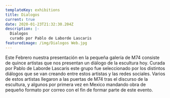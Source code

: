 ```yaml
---
templateKey: exhibitions
title: Dialogos
current: true
date: 2020-01-23T21:32:30.204Z
description: |-
  Dialogos 
  curado por Pablo de Laborde Lascaris
featuredimage: /img/Dialogos Web.jpg
---
```

⁣⁣Este Febrero nuestra presentación en la pequeña galería de M74 consiste de quince artistas que nos presentan un diálogo de la escultura hoy. Curada por Pablo de Laborde Lascaris este grupo fue seleccionado por los distintos diálogos que se van creando entre estos artistas y las redes sociales. Varios de estos artistas llegaron a las puertas de M74 tras el discurso de la escultura, y algunos por primera vez en Mexico mandando obra de pequeño formato por correo con el fin de formar parte de este evento. ⁣⁣⁣⁣
